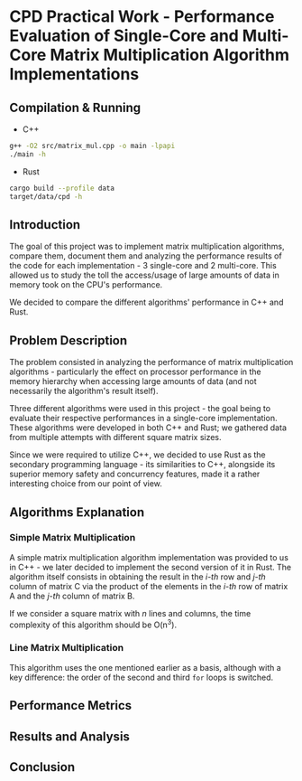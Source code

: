 # CPD Practical Work - Performance Evaluation of Single-Core and Multi-Core Matrix Multiplication Algorithm Implementations

## Compilation & Running

- C++
```sh
g++ -O2 src/matrix_mul.cpp -o main -lpapi
./main -h
```

- Rust
```sh
cargo build --profile data
target/data/cpd -h
```

## Introduction

The goal of this project was to implement matrix multiplication algorithms, compare them, document them and analyzing the performance results of the code for each implementation - 3 single-core and 2 multi-core. This allowed us to study the toll the access/usage of large amounts of data in memory took on the CPU's performance.

We decided to compare the different algorithms' performance in C++ and Rust.

## Problem Description

The problem consisted in analyzing the performance of matrix multiplication algorithms - particularly the effect on processor performance in the memory hierarchy when accessing large amounts of data (and not necessarily the algorithm's result itself).

Three different algorithms were used in this project - the goal being to evaluate their respective performances in a single-core implementation. These algorithms were developed in both C++ and Rust; we gathered data from multiple attempts with different square matrix sizes. 

Since we were required to utilize C++, we decided to use Rust as the secondary programming language - its similarities to C++, alongside its superior memory safety and concurrency features, made it a rather interesting choice from our point of view.

## Algorithms Explanation

### Simple Matrix Multiplication

A simple matrix multiplication algorithm implementation was provided to us in C++ - we later decided to implement the second version of it in Rust.
The algorithm itself consists in obtaining the result in the *i-th* row and *j-th* column of matrix C via the product of the elements in the *i-th* row of matrix A and the *j-th* column of matrix B.

If we consider a square matrix with *n* lines and columns, the time complexity of this algorithm should be O(n<sup>3</sup>).

### Line Matrix Multiplication

This algorithm uses the one mentioned earlier as a basis, although with a key difference: the order of the second and third ```for``` loops is switched.

## Performance Metrics

## Results and Analysis

## Conclusion